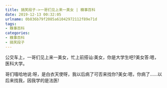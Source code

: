 ```yaml
---
title: 搞笑段子->一哥们见上来一美女 | 糗事百科
date: 2019-12-13 00:32:05
urlname: 0b836b79f2085a61042972112f89e71d
tags: 
- 糗事百科
categories:
- 糗事百科
- 搞笑段子
---
```

公交车上，一哥们见上来一美女，忙上前搭讪:美女，你是大学生吧?美女答:嗯，医科大学。

哥们嘻哈地说:呀，是白衣天使呀，我以后病了可否来找你?美女:嗯，你病了......以后来找我，因我学的是法医!


